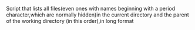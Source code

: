 Script that lists all files(even ones with names beginning with a period character,which are normally hidden)in the current directory and the parent of the working directory (in this order),in long format
